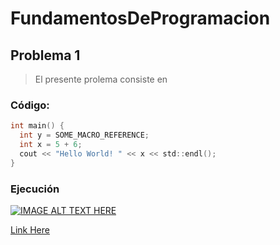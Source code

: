# FundamentosDeProgramacion

## Problema 1 
>El presente prolema consiste en 

### Código:

```c
int main() {
  int y = SOME_MACRO_REFERENCE;
  int x = 5 + 6;
  cout << "Hello World! " << x << std::endl();
}
```

### Ejecución
[![IMAGE ALT TEXT HERE](https://img.youtube.com/vi/rtkQoiVP9M/0.jpg)](https://www.youtube.com/watch?v=rtkQoVPM9M)

[Link Here](https://youtu.be/rtkQoVPM9M)
